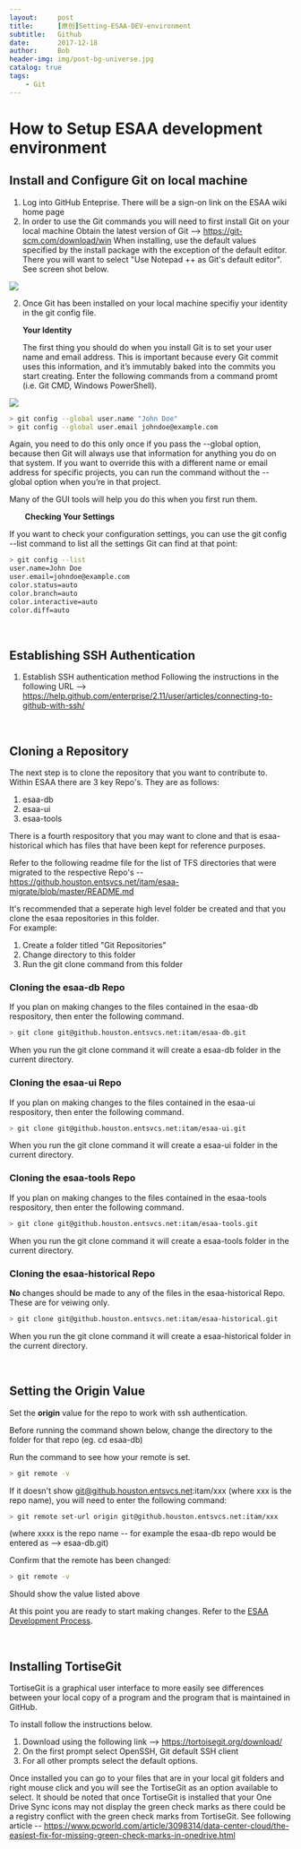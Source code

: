 ```yaml
---
layout:     post
title:      [原创]Setting-ESAA-DEV-environment
subtitle:   Github
date:       2017-12-18
author:     Bob
header-img: img/post-bg-universe.jpg
catalog: true
tags:
    - Git
---
```


# How to Setup ESAA development environment


## Install and Configure Git on local machine
1) Log into GitHub Enteprise.  There will be a sign-on link on the ESAA wiki home page
1) In order to use the Git commands you will need to first install Git on your local machine
Obtain the latest version of Git --> https://git-scm.com/download/win
When installing, use the default values specified by the install package with the exception of the default editor.  There you will want to select "Use Notepad ++ as Git's default editor".  See screen shot below.

![](https://ws4.sinaimg.cn/large/006tKfTcgy1fpuo1ks54aj30dz0ap3zy.jpg)  

   
2) Once Git has been installed on your local machine specifiy your identity in the git config file.

    **Your Identity**


    The first thing you should do when you install Git is to set your user name and email address. This is important because every Git commit uses this information, and it’s immutably baked into the commits you start creating.  Enter the following commands from a command promt (i.e. Git CMD, Windows PowerShell).

![](https://ws3.sinaimg.cn/large/006tKfTcgy1fpuo3lbnh8j30i1049aa5.jpg) 


```bash
> git config --global user.name "John Doe"
> git config --global user.email johndoe@example.com
```
Again, you need to do this only once if you pass the --global option, because then Git will always use that information for anything you do on that system. If you want to override this with a different name or email address for specific projects, you can run the command without the --global option when you’re in that project.


Many of the GUI tools will help you do this when you first run them.

&nbsp;&nbsp;&nbsp;&nbsp;&nbsp;&nbsp;   **Checking Your Settings**


If you want to check your configuration settings, you can use the git config --list command to list all the settings Git can find at that point:

```bash
> git config --list
user.name=John Doe
user.email=johndoe@example.com
color.status=auto
color.branch=auto
color.interactive=auto
color.diff=auto
```
<BR>

## Establishing SSH Authentication
1) Establish SSH authentication method 
Following the instructions in the following URL --> https://help.github.com/enterprise/2.11/user/articles/connecting-to-github-with-ssh/

<BR>

## Cloning a Repository
The next step is to clone the repository that you want to contribute to.  Within ESAA there are 3 key Repo's.  They are as follows:
1) esaa-db
2) esaa-ui
3) esaa-tools

There is a fourth respository that you may want to clone and that is esaa-historical which has files that have been kept for reference purposes.

Refer to the following readme file for the list of TFS directories that were migrated to the respective Repo's -- https://github.houston.entsvcs.net/itam/esaa-migrate/blob/master/README.md

It's recommended that a seperate high level folder be created and that you clone the esaa repositories in this folder.  
For example:
1) Create a folder titled "Git Repositories"
2) Change directory to this folder
3) Run the git clone command from this folder
### Cloning the esaa-db Repo
If you plan on making changes to the files contained in the esaa-db respository, then enter the following command.
```bash
> git clone git@github.houston.entsvcs.net:itam/esaa-db.git 
```
When you run the git clone command it will create a esaa-db folder in the current directory.


### Cloning the esaa-ui Repo
If you plan on making changes to the files contained in the esaa-ui respository, then enter the following command.
```bash
> git clone git@github.houston.entsvcs.net:itam/esaa-ui.git 
```
When you run the git clone command it will create a esaa-ui folder in the current directory.

### Cloning the esaa-tools Repo
If you plan on making changes to the files contained in the esaa-tools respository, then enter the following command.
```bash
> git clone git@github.houston.entsvcs.net:itam/esaa-tools.git  
```
When you run the git clone command it will create a esaa-tools folder in the current directory.

### Cloning the esaa-historical Repo
**No** changes should be made to any of the files in the esaa-historical Repo.  These are for veiwing only.
```bash
> git clone git@github.houston.entsvcs.net:itam/esaa-historical.git  
```
When you run the git clone command it will create a esaa-historical folder in the current directory.


<BR>

## Setting the Origin Value
Set the **origin** value for the repo to work with ssh authentication.

Before running the command shown below, change the directory to the folder for that repo (eg. cd esaa-db)

Run the command to see how your remote is set.
```bash
> git remote -v 
```
If it doesn't show  git@github.houston.entsvcs.net:itam/xxx (where xxx is the repo name), you will need to enter the following command:

```bash
> git remote set-url origin git@github.houston.entsvcs.net:itam/xxx 
```
(where xxxx is the repo name -- for example the esaa-db repo would be entered as --> esaa-db.git)

Confirm that the remote has been changed:
```bash
> git remote -v
```
Should show the value listed above

At this point you are ready to start making changes.  Refer to the [ESAA Development Process](ESAA-development-process).

<BR>

## Installing TortiseGit
TortiseGit is a graphical user interface to more easily see differences between your local copy of a program and the program that is maintained in GitHub.

To install follow the instructions below.
1) Download using the following link --> https://tortoisegit.org/download/
2) On the first prompt select OpenSSH, Git default SSH client 
3) For all other prompts select the default options.

Once installed you can go to your files that are in your local git folders and right  mouse click and you will see the TortiseGit as an option available to select.
It should be noted that once TortiseGit is installed that your One Drive Sync icons may not display the green check marks as there could be a registry conflict with the green check marks from TortiseGit.
See following article -- https://www.pcworld.com/article/3098314/data-center-cloud/the-easiest-fix-for-missing-green-check-marks-in-onedrive.html   
